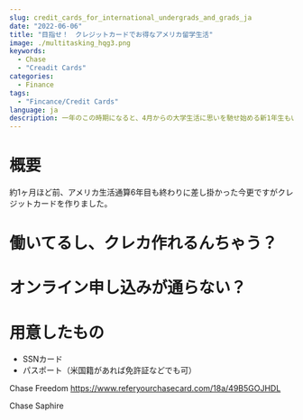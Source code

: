 ```yaml
---
slug: credit_cards_for_international_undergrads_and_grads_ja
date: "2022-06-06"
title: "目指せ！　クレジットカードでお得なアメリカ留学生活"
image: ./multitasking_hqg3.png
keywords:
  - Chase
  - "Creadit Cards"
categories:
  - Finance
tags:
  - "Fincance/Credit Cards"
language: ja
description: 一年のこの時期になると、4月からの大学生活に思いを馳せ始める新1年生もいるのではないでしょうか？　そこで日本とアメリカ両方での大学生活を経験した現役工学系大学4年生として、昨年から始まったコロナ禍でいろいろ苦労した経験を基に、今年の理系・工学系の新入生がどうやってパソコンを選べばいいかガイドを書こうと思いました。
---
```


# 概要
約1ヶ月ほど前、アメリカ生活通算6年目も終わりに差し掛かった今更ですがクレジットカードを作りました。

# 働いてるし、クレカ作れるんちゃう？

# オンライン申し込みが通らない？

# 用意したもの
- SSNカード
- パスポート（米国籍があれば免許証などでも可）

Chase Freedom
https://www.referyourchasecard.com/18a/49B5GOJHDL

Chase Saphire